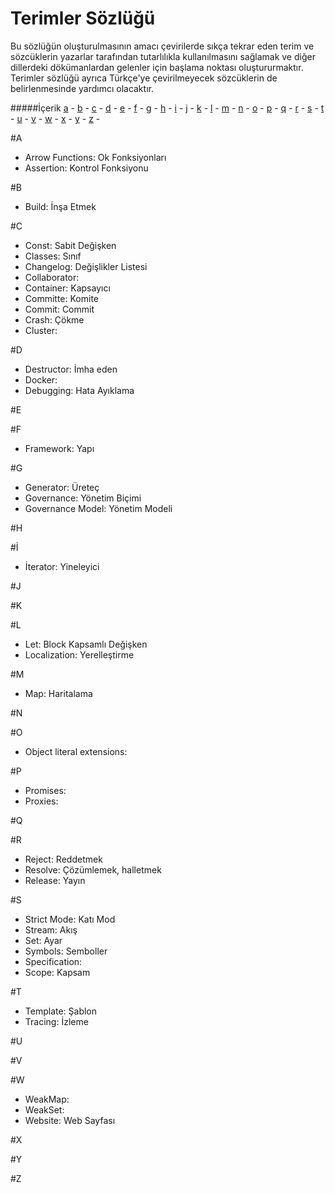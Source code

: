 # Terimler Sözlüğü

Bu sözlüğün oluşturulmasının amacı çevirilerde sıkça tekrar eden terim ve sözcüklerin yazarlar tarafından tutarlılıkla kullanılmasını sağlamak ve diğer dillerdeki dökümanlardan gelenler için başlama noktası oluştururmaktır.
Terimler sözlüğü ayrıca Türkçe'ye çevirilmeyecek sözcüklerin de belirlenmesinde yardımcı olacaktır.

#####İçerik
[a](#a) -
[b](#b) -
[c](#c) -
[d](#d) -
[e](#e) -
[f](#f) -
[g](#g) -
[h](#h) -
[i](#i) -
[j](#j) -
[k](#k) -
[l](#l) -
[m](#m) -
[n](#n) -
[o](#o) -
[p](#p) -
[q](#q) -
[r](#r) -
[s](#s) -
[t](#t) -
[u](#u) -
[v](#v) -
[w](#w) -
[x](#x) -
[y](#y) -
[z](#z) -

#A
 * Arrow Functions: Ok Fonksiyonları
 * Assertion: Kontrol Fonksiyonu

#B
 * Build: İnşa Etmek


#C
 * Const: Sabit Değişken
 * Classes: Sınıf
 * Changelog: Değişlikler Listesi
 * Collaborator: 
 * Container: Kapsayıcı
 * Committe: Komite
 * Commit: Commit
 * Crash: Çökme
 * Cluster: 


#D
 * Destructor: İmha eden
 * Docker: 
 * Debugging: Hata Ayıklama


#E


#F
 * Framework: Yapı

#G
 * Generator: Üreteç
 * Governance: Yönetim Biçimi
 * Governance Model: Yönetim Modeli

#H


#İ
 * İterator: Yineleyici


#J


#K


#L
 * Let: Block Kapsamlı Değişken 
 * Localization: Yerelleştirme


#M
 * Map: Haritalama
 
#N


#O
 * Object literal extensions:


#P
 * Promises:
 * Proxies:

#Q


#R
 * Reject: Reddetmek
 * Resolve: Çözümlemek, halletmek
 * Release: Yayın

#S
 * Strict Mode: Katı Mod
 * Stream: Akış
 * Set: Ayar
 * Symbols: Semboller
 * Specification:
 * Scope: Kapsam


#T
 * Template: Şablon
 * Tracing: İzleme

#U


#V


#W
 * WeakMap:
 * WeakSet:
 * Website: Web Sayfası

#X


#Y


#Z
